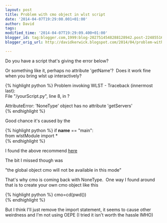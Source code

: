 ```yaml
---
layout: post
title: Problem with cmo object in wlst script
date: '2014-04-07T19:29:00.001+01:00'
author: David
tags: 
modified_time: '2014-04-07T19:29:09.400+01:00'
blogger_id: tag:blogger.com,1999:blog-2027514548288128942.post-2248551653630185185
blogger_orig_url: http://davidkerwick.blogspot.com/2014/04/problem-with-cmo-object-in-wlst-script.html

---
```


Do you have a script that's giving the error below?  

Or something like it, perhaps no attribute 'getName'?  Does it work fine when you bring wlst up interactively?  


{% highlight python %} Problem invoking WLST - Traceback (innermost last):  
File "/yourScript.py", line 8, in ?  

AttributeError: 'NoneType' object has no attribute 'getServers'  
{% endhighlight %}

Good chance it's caused by the

{% highlight python %} if __name__ == "main":  
 from wlstModule import *  
{% endhighlight %}

I found the above recommend [here](http://docs.oracle.com/cd/E15315_09/help/oracle.eclipse.tools.weblogic.doc/html/wlst.html#import)

The bit I missed though was

"the global object cmo will not be available in this mode"

That's why cmo is coming back with NoneType.  One way I found around that is to create your own cmo object like this

{% highlight python %} cmo=cd(pwd())  
{% endhighlight %}

But I think I'll just remove the import statement, it seems to cause other weirdness and I'm not using OEPE (I tried it isn't worth the hassle IMHO)
